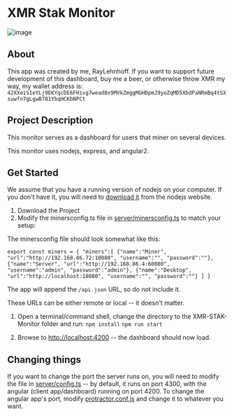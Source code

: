 # XMR Stak Monitor

![image](https://imgur.com/ZSRAjsQ.jpg)

## About

This app was created by me, RayLehnhoff. If you want to support future development of this dashboard, buy me a beer, or otherwise throw XMR my way, my wallet address is: `42XXeiS1eYLj9EKYqcDE6FHivg7wead8x9MVkZmggMGHDpmJ9yoZqMD5XbdPaNRmBq4tSXsuwfn7gLgwB781YbqHCKbNPCt`

## Project Description

This monitor serves as a dashboard for users that miner on several devices.

This monitor uses nodejs, express, and angular2.

## Get Started

We assume that you have a running version of nodejs on your computer. If you don't have it, you will need to [download it](http://nodejs.org) from the nodejs website.

1. Download the Project
1. Modify the minersconfig.ts file in [server/minersconfig.ts](https://github.com/Raylehnhoff/XMR-Stak-Monitor/blob/master/server/minersconfig.ts) to match your setup:

  The minersconfig file should look somewhat like this:

  `
  export const miners = {
      "miners":[
          {"name":"Miner", "url":"http://192.168.86.72:10080", "username":"", "password":""},
          {"name":"Server", "url":"http://192.168.86.4:60080", "username":"admin", "password":"admin"},
          {"name":"Desktop", "url":"http://localhost:10080", "username":"", "password":""}
      ]
  }
  `

  The app will append the `/api.json` URL, so do not include it.

  These URLs can be either remote or local -- it doesn't matter.

1. Open a terminal/command shell, change the directory to the XMR-STAK-Monitor folder and run:
  `npm install`
  `npm run start`

1. Browse to [http://localhost:4200](http://localhost:4200) -- the dashboard should now load.

## Changing things

If you want to change the port the server runs on, you will need to modify the file in [server/config.ts](https://github.com/Raylehnhoff/XMR-Stak-Monitor/blob/master/server/config.ts) -- by default, it runs on port 4300, with the angular (client app/dashboard) running on port 4200. To change the angular app's port, modify [protractor.conf.js](https://github.com/Raylehnhoff/XMR-Stak-Monitor/blob/master/protractor.conf.js#L15) and change it to whatever you want.

